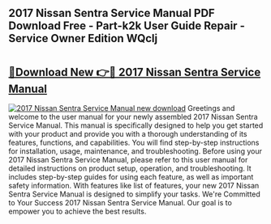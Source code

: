 ## 2017 Nissan Sentra Service Manual PDF Download Free - Part-k2k User Guide Repair - Service Owner Edition WQclj

# <h2><a href="http://bc36408.oget.top/?id=2017+Nissan+Sentra+Service+Manual">🔗Download New 👉🔴 2017 Nissan Sentra Service Manual</a></h2>

[![2017 Nissan Sentra Service Manual new download](https://i.imgur.com/5g1atiW.png)](http://bc36408.oget.top/?id=2017+Nissan+Sentra+Service+Manual)
Greetings and welcome to the user manual for your newly assembled 2017 Nissan Sentra Service Manual. This manual is specifically designed to help you get started with your product and provide you with a thorough understanding of its features, functions, and capabilities. You will find step-by-step instructions for installation, usage, maintenance, and troubleshooting. Before using your 2017 Nissan Sentra Service Manual, please refer to this user manual for detailed instructions on product setup, operation, and troubleshooting. It includes step-by-step guides for using each feature, as well as important safety information. With features like list of features, your new 2017 Nissan Sentra Service Manual is designed to simplify your tasks. We're Committed to Your Success 2017 Nissan Sentra Service Manual. Our goal is to empower you to achieve the best results.
